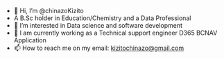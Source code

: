 - 👋 Hi, I’m @chinazoKizito
- A B.Sc holder in Education/Chemistry and a Data Professional
- 👀 I’m interested in Data science and software development
- 🌱 I am currently working as a Technical support engineer D365 BCNAV Application
- 📫 How to reach me on my email: kizitochinazo@gmail.com
<!---
chinazoKizito/chinazoKizito is a ✨ special ✨ repository because its `README.md` (this file) appears on your GitHub profile.
You can click the Preview link to take a look at your changes.
--->
